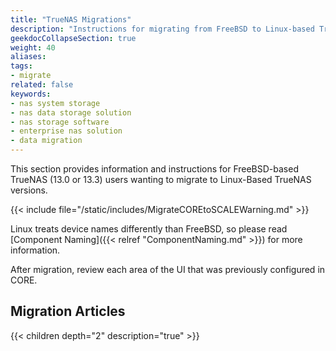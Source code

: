 ```yaml
---
title: "TrueNAS Migrations"
description: "Instructions for migrating from FreeBSD to Linux-based TrueNAS versions."
geekdocCollapseSection: true
weight: 40
aliases:
tags:
- migrate
related: false
keywords:
- nas system storage
- nas data storage solution
- nas storage software
- enterprise nas solution
- data migration
---
```


This section provides information and instructions for FreeBSD-based TrueNAS (13.0 or 13.3) users wanting to migrate to Linux-Based TrueNAS versions.

{{< include file="/static/includes/MigrateCOREtoSCALEWarning.md" >}}

Linux treats device names differently than FreeBSD, so please read [Component Naming]({{< relref "ComponentNaming.md" >}}) for more information.

After migration, review each area of the UI that was previously configured in CORE.

<div class="noprint">

## Migration Articles

{{< children depth="2" description="true" >}}

</div>
